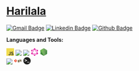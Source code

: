 #  [Harilala](https://github.com/RIRI7887)
[![Gmail Badge](https://img.shields.io/badge/-harilalariri@gmail.com-c14438?style=flat&logo=Gmail&logoColor=white&link=mailto:harilalariri@gmail.com)](mailto:harilalariri@gmail.com) 
[![Linkedin Badge](https://img.shields.io/badge/-harilalarakotoniaina-0072b1?style=flat&logo=Linkedin&logoColor=white&link=https://www.linkedin.com/in/harilalarakotoniaina/)](https://www.linkedin.com/in/harilalarakotoniaina/) [![Github Badge](https://img.shields.io/badge/-harilalariri@gmail.com-grey?style=flat&logo=github&logoColor=white&link=https://github.com/harilalariri@gmail.com/)](https://www.github.com/harilalariri8@gmail.com/) 
 


**Languages and Tools:**  

<code><img height="20" src="https://raw.githubusercontent.com/github/explore/80688e429a7d4ef2fca1e82350fe8e3517d3494d/topics/javascript/javascript.png"></code>
<code><img height="20" src="https://cdn.iconscout.com/icon/free/png-256/codeigniter-4-1175201.png"></code> 
<code><img height="20" src="https://upload.wikimedia.org/wikipedia/commons/thumb/1/10/CSS3_and_HTML5_logos_and_wordmarks.svg/791px-CSS3_and_HTML5_logos_and_wordmarks.svg.png"></code>
<code><img height="20" src="https://raw.githubusercontent.com/github/explore/5c058a388828bb5fde0bcafd4bc867b5bb3f26f3/topics/graphql/graphql.png"></code>
<code><img height="20" src="https://raw.githubusercontent.com/github/explore/80688e429a7d4ef2fca1e82350fe8e3517d3494d/topics/nodejs/nodejs.png"></code>  
<code><img height="20" src="https://logowik.com/content/uploads/images/php.jpg"></code> 
<code><img height="20" src="https://raw.githubusercontent.com/github/explore/80688e429a7d4ef2fca1e82350fe8e3517d3494d/topics/git/git.png"></code>
<code><img height="20" src="https://raw.githubusercontent.com/github/explore/80688e429a7d4ef2fca1e82350fe8e3517d3494d/topics/terminal/terminal.png"></code>

 

